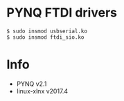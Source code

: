 # PYNQ FTDI drivers
```
$ sudo insmod usbserial.ko
$ sudo insmod ftdi_sio.ko
```
#  Info
- PYNQ v2.1
- linux-xlnx v2017.4

